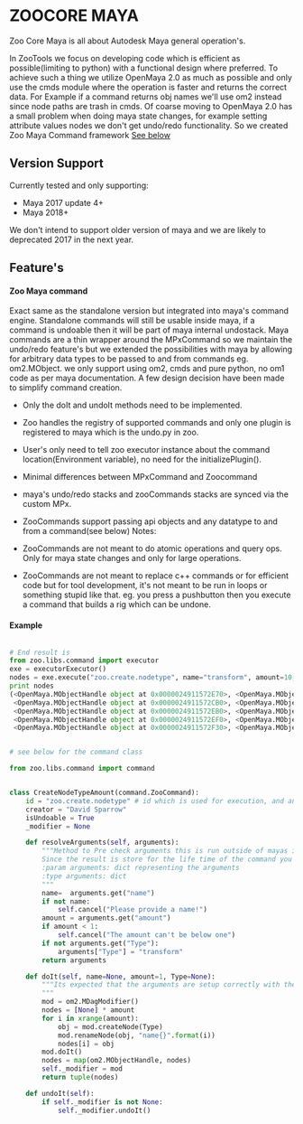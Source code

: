 ZOOCORE MAYA
============
Zoo Core Maya is all about Autodesk Maya general operation's.

In ZooTools we focus on developing code which is efficient as possible(limiting to python) with a functional design where preferred.
To achieve such a thing we utilize OpenMaya 2.0 as much as possible and only use the cmds module where the operation
is faster and returns the correct data. For Example if a command returns obj names we'll use om2 instead since node
paths are trash in cmds.
Of coarse moving to OpenMaya 2.0 has a small problem when doing maya state changes, for example setting attribute values nodes we don't get
undo/redo functionality. So we created Zoo Maya Command framework [See below](#Zoo-Maya-command)




Version Support
---------------
Currently tested and only supporting:
- Maya 2017 update 4+
- Maya 2018+

We don't intend to support older version of maya and we are likely to deprecated 2017 in the next year.


Feature's
---------
#### Zoo Maya command


Exact same as the standalone version but integrated into maya's command engine. Standalone commands will still be usable
inside maya, if a command is undoable then it will be part of maya internal undostack.
Maya commands are a thin wrapper around the MPxCommand so we maintain the undo/redo feature's but we extended the possibilities
with maya by allowing for arbitrary data types to be passed to and from commands eg. om2.MObject. we only support using
om2, cmds and pure python, no om1 code as per maya documentation.
A few design decision have been made to simplify command creation.

- Only the doIt and undoIt methods need to be implemented.
- Zoo handles the registry of supported commands and only one plugin is registered to maya which is the undo.py in zoo.
- User's only need to tell zoo executor instance about the command location(Environment variable), no need for the initializePlugin().
- Minimal differences between MPxCommand and Zoocommand
- maya's undo/redo stacks and zooCommands stacks are synced via the custom MPx.
- ZooCommands support passing api objects and any datatype to and from a command(see below)
Notes:

- ZooCommands are not meant to do atomic operations and query ops. Only for maya state changes and only for large operations.
- ZooCommands are not meant to replace c++ commands or for efficient code but for tool development, it's not meant to be
run in loops or something stupid like that. eg. you press a pushbutton then you execute a command that builds a rig which
can be undone.


#### Example
```python

# End result is
from zoo.libs.command import executor
exe = executorExecutor()
nodes = exe.execute("zoo.create.nodetype", name="transform", amount=10, Type="transform")
print nodes
(<OpenMaya.MObjectHandle object at 0x0000024911572E70>, <OpenMaya.MObjectHandle object at 0x0000024911572E30>,
 <OpenMaya.MObjectHandle object at 0x0000024911572CB0>, <OpenMaya.MObjectHandle object at 0x0000024911572E90>,
 <OpenMaya.MObjectHandle object at 0x0000024911572EB0>, <OpenMaya.MObjectHandle object at 0x0000024911572ED0>,
 <OpenMaya.MObjectHandle object at 0x0000024911572EF0>, <OpenMaya.MObjectHandle object at 0x0000024911572F10>,
 <OpenMaya.MObjectHandle object at 0x0000024911572F30>, <OpenMaya.MObjectHandle object at 0x0000024911572F50>)


# see below for the command class

from zoo.libs.command import command


class CreateNodeTypeAmount(command.ZooCommand):
    id = "zoo.create.nodetype" # id which is used for execution, and any filtering, lookups, GUIs etc
    creator = "David Sparrow"
    isUndoable = True
    _modifier = None

    def resolveArguments(self, arguments):
        """Method to Pre check arguments this is run outside of mayas internals and the result cached on to the command instance.
        Since the result is store for the life time of the command you need to convert MObjects to MObjectHandles.
        :param arguments: dict representing the arguments
        :type arguments: dict
        """
        name=  arguments.get("name")
        if not name:
            self.cancel("Please provide a name!")
        amount = arguments.get("amount")
        if amount < 1:
            self.cancel("The amount can't be below one")
        if not arguments.get("Type"):
            arguments["Type"] = "transform"
        return arguments

    def doIt(self, name=None, amount=1, Type=None):
        """Its expected that the arguments are setup correctly with the correct datatype,
        """
        mod = om2.MDagModifier()
        nodes = [None] * amount
        for i in xrange(amount):
            obj = mod.createNode(Type)
            mod.renameNode(obj, "name{}".format(i))
            nodes[i] = obj
        mod.doIt()
        nodes = map(om2.MObjectHandle, nodes)
        self._modifier = mod
        return tuple(nodes)

    def undoIt(self):
        if self._modifier is not None:
            self._modifier.undoIt()
```

